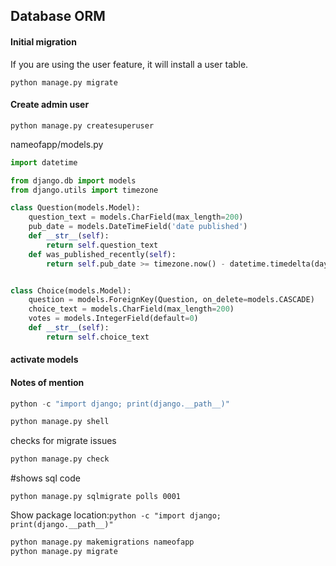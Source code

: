 ## Database ORM

#### Initial migration
If you are using the user feature, it will install a user table.
```shell
python manage.py migrate
```
#### Create admin user
```shell
python manage.py createsuperuser
```

nameofapp/models.py
```python
import datetime

from django.db import models
from django.utils import timezone

class Question(models.Model):
    question_text = models.CharField(max_length=200)
    pub_date = models.DateTimeField('date published')
    def __str__(self):
        return self.question_text
    def was_published_recently(self):
        return self.pub_date >= timezone.now() - datetime.timedelta(days=1)


class Choice(models.Model):
    question = models.ForeignKey(Question, on_delete=models.CASCADE)
    choice_text = models.CharField(max_length=200)
    votes = models.IntegerField(default=0)
    def __str__(self):
        return self.choice_text
```

#### activate models 





#### Notes of mention
```python
python -c "import django; print(django.__path__)"
```
```python
python manage.py shell
```
checks for migrate issues

```python
python manage.py check
```
#shows sql code
```shell
python manage.py sqlmigrate polls 0001
```

Show package location:`python -c "import django; print(django.__path__)"`


```python
python manage.py makemigrations nameofapp
python manage.py migrate
```